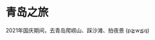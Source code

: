 # 青岛之旅

2021年国庆期间，去青岛爬崂山、踩沙滩、拍夜景 (p≧w≦q)

<ImgView title="青岛夜景" url="https://6.z.wiki/images/20211117/f9e46474258f46b88d0cb4a76f609e4e.png" />

<ImgView title="青岛夜景" url="https://6.z.wiki/images/20211117/9d653213e9454bb9aed55a05cb040707.png" />

<ImgView title="青岛夜景" url="https://4.z.wiki/images/20211117/c42479b883634435b278228ec64f5bbe.png" />

<ImgView title="青岛夜景" url="https://6.z.wiki/images/20211117/1a4433fa92014ba494174a207be9e329.png" />

